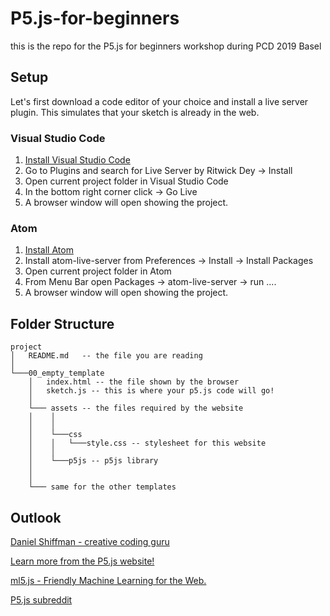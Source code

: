 # P5.js-for-beginners
this is the repo for the P5.js for beginners workshop during PCD 2019 Basel

## Setup

Let's first download a code editor of your choice and install a live server plugin. This simulates that your sketch is already in the web.

### Visual Studio Code

1. [Install Visual Studio Code](https://code.visualstudio.com/)
2. Go to Plugins and search for Live Server by Ritwick Dey -> Install
3. Open current project folder in Visual Studio Code
4. In the bottom right corner click -> Go Live
5. A browser window will open showing the project.

### Atom

1. [Install Atom](https://atom.io/)
2. Install atom-live-server from Preferences -> Install -> Install Packages
3. Open current project folder in Atom
4. From Menu Bar open Packages -> atom-live-server -> run ....
5. A browser window will open showing the project.


## Folder Structure

```
project
│   README.md   -- the file you are reading
│
└───00_empty_template
    │   index.html -- the file shown by the browser
    │   sketch.js -- this is where your p5.js code will go!
    │
    └─── assets -- the files required by the website
    │    │  
    │    │
    │    └───css
    │    │   └───style.css -- stylesheet for this website
    │    │
    │    └───p5js -- p5js library
    │
    │
    └─── same for the other templates
```

<!--## P5.js in General

P5.js is generally divided into two blocks - setup & draw - like in the following example:

```
function setup() {
	createCanvas(720, 400);
}

function draw() {
	rect(0, 0, 50, 50);
}
```

The setup block is often use to setup parts of the code that stay the same for the duration of the program. In all P5.js sketches, the size of the canvas (the drawing surface) must be defined in the head.

Unless otherwise defined, the draw block runs 60 times a second. Thingschanged here will be displayed -->

## Outlook

[Daniel Shiffman - creative coding guru](https://shiffman.net/)

[Learn more from the P5.js website!](https://p5js.org/learn/)

[ml5.js - Friendly Machine Learning for the Web.](https://ml5js.org/)

[P5.js subreddit](https://www.reddit.com/r/p5js/)
